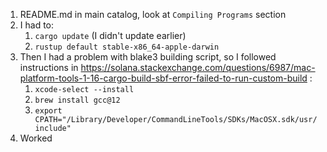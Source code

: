 1. README.md in main catalog, look at `Compiling Programs` section
2. I had to:
   1. `cargo update` (I didn't update earlier)
   2. `rustup default stable-x86_64-apple-darwin`
3. Then I had a problem with blake3 building script, so I followed instructions in https://solana.stackexchange.com/questions/6987/mac-platform-tools-1-16-cargo-build-sbf-error-failed-to-run-custom-build :
   1. `xcode-select --install`
   2. `brew install gcc@12`
   3. `export CPATH="/Library/Developer/CommandLineTools/SDKs/MacOSX.sdk/usr/include"`
4. Worked
